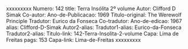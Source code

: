 xxxxxxxxx
Numero: 142
title: Terra Insólita 2º volume
Autor: Clifford D Simak
Co-autor: 
Ano-de-Publicacao: 1969
Titulo-original: The Werewolf Principle
Tradutor: Eurico da Fonseca
Co-tradutor: 
Ano-de-edicao: 1967
alias: Clifford-D-Simak
Autor2-alias: 
Tradutor1-alias: Eurico-da-Fonseca
Tradutor2-alias: 
Titulo-link: 142-Terra-Insolita-2-volume
Capa: Lima de Freitas
pags: 153
Capa-link: Lima-de-Freitas
xxxxxxxxx